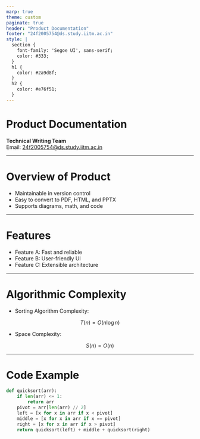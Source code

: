 ```yaml
---
marp: true
theme: custom
paginate: true
header: "Product Documentation"
footer: "24f2005754@ds.study.iitm.ac.in"
style: |
  section {
    font-family: 'Segoe UI', sans-serif;
    color: #333;
  }
  h1 {
    color: #2a9d8f;
  }
  h2 {
    color: #e76f51;
  }
---
```


# Product Documentation
**Technical Writing Team**  
Email: 24f2005754@ds.study.iitm.ac.in

---

<!-- Background Image Slide -->
<!-- _backgroundImage: url('https://example.com/background.png') -->
# Overview of Product
- Maintainable in version control  
- Easy to convert to PDF, HTML, and PPTX  
- Supports diagrams, math, and code  

---

# Features
- Feature A: Fast and reliable
- Feature B: User-friendly UI
- Feature C: Extensible architecture

---

# Algorithmic Complexity
- Sorting Algorithm Complexity:

$$T(n) = O(n \log n)$$

- Space Complexity:

$$S(n) = O(n)$$

---

# Code Example
```python
def quicksort(arr):
    if len(arr) <= 1:
        return arr
    pivot = arr[len(arr) // 2]
    left = [x for x in arr if x < pivot]
    middle = [x for x in arr if x == pivot]
    right = [x for x in arr if x > pivot]
    return quicksort(left) + middle + quicksort(right)
